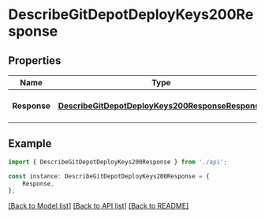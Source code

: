 # DescribeGitDepotDeployKeys200Response


## Properties

Name | Type | Description | Notes
------------ | ------------- | ------------- | -------------
**Response** | [**DescribeGitDepotDeployKeys200ResponseResponse**](DescribeGitDepotDeployKeys200ResponseResponse.md) |  | [optional] [default to undefined]

## Example

```typescript
import { DescribeGitDepotDeployKeys200Response } from './api';

const instance: DescribeGitDepotDeployKeys200Response = {
    Response,
};
```

[[Back to Model list]](../README.md#documentation-for-models) [[Back to API list]](../README.md#documentation-for-api-endpoints) [[Back to README]](../README.md)
